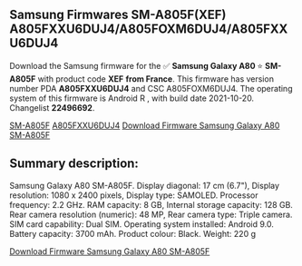 <h2>Samsung Firmwares SM-A805F(XEF) A805FXXU6DUJ4/A805FOXM6DUJ4/A805FXXU6DUJ4</h2>
Download the Samsung firmware for the ✅ <strong>Samsung Galaxy A80 </strong> ⭐ <strong>SM-A805F</strong> with product code <strong>XEF</strong> <strong> from France</strong>. This firmware has version number PDA <strong>A805FXXU6DUJ4</strong> and CSC A805FOXM6DUJ4. The operating system of this firmware is Android R , with build date 2021-10-20. Changelist <strong>22496692</strong>.


[SM-A805F](https://samfirm.shop/samsung/model/SM-A805F)
[A805FXXU6DUJ4](https://samfirm.shop/samsung/pda/A805FXXU6DUJ4)
[Download Firmware Samsung Galaxy A80 SM-A805F](https://samfirm.shop/samsung/firmware/467145)
<h2>Summary description:</h2>
<p>Samsung Galaxy A80 SM-A805F. Display diagonal: 17 cm (6.7"), Display resolution: 1080 x 2400 pixels, Display type: SAMOLED. Processor frequency: 2.2 GHz. RAM capacity: 8 GB, Internal storage capacity: 128 GB. Rear camera resolution (numeric): 48 MP, Rear camera type: Triple camera. SIM card capability: Dual SIM. Operating system installed: Android 9.0. Battery capacity: 3700 mAh. Product colour: Black. Weight: 220 g</p>


[Download Firmware Samsung Galaxy A80 SM-A805F](https://samfirm.shop/samsung/firmware/467145)
